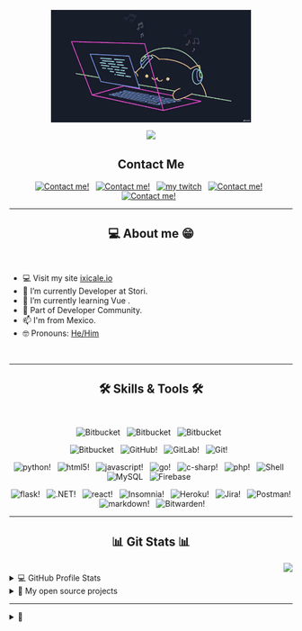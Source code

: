 <!-- Typing SVG by DenverCoder1 - https://github.com/DenverCoder1/readme-typing-svg -->

<p align="center">
<img align="center" src="assets/gif/coding.gif" alt="Coding" height="200px" />
</p>
<p align="center">
<a href="https://git.io/typing-svg"><img src="https://readme-typing-svg.herokuapp.com?size=25&color=F75C7E&center=true&vCenter=true&width=540&lines=Hey!+Xide's+here%F0%9F%91%8B;5%2B+years+of+coding+experience;Always+learning+new+things"></a>
</p>

<h2 align="center">Contact Me</h2>


<p align="center">
  <a href="mailto:ixicaleescalate@gmail.com?subject=Hello%20Xide,%20from%20github"><img src="https://img.shields.io/badge/ixicaleescalate@gmail.com-D14836?style=for-the-badge&logo=gmail&logoColor=white" alt="Contact me!" height="30px" /></a>&#8287;&#8287;
  <a href="https://www.linkedin.com/in/ixicale/"><img src="https://img.shields.io/badge/linkedin-%230077B5.svg?style=for-the-badge&logo=linkedin&logoColor=white" alt="Contact me!" height="30px" /></a>&#8287;&#8287;
  <a href="https://www.twitch.tv/xiide_"><img src="https://img.shields.io/badge/xidee---%239146FF.svg?style=for-the-badge&logo=Twitch&logoColor=white" alt="my twitch" height="30px" /></a>&#8287;&#8287;
  <a href="https://steamcommunity.com/id/_xide/"><img src="https://img.shields.io/badge/xide-%23000000.svg?style=for-the-badge&logo=steam&logoColor=white" alt="Contact me!" height="30px" /></a>&#8287;&#8287;
  <a href="https://discordapp.com/users/412476174237827072"><img src="https://img.shields.io/badge/xide-%237289DA.svg?style=for-the-badge&logo=discord&logoColor=white" alt="Contact me!" height="30px" /></a>&#8287;&#8287;
</p>

<hr>
<h2 align="center">💻 About me 😁</h2>
<br>

-   💻 Visit my site [ixicale.io](https://ixicale.github.io) 
-   🔭 I’m currently Developer at Stori.
-   🌱 I’m currently learning Vue .
-   👯 Part of Developer Community.
-   📫 I'm from Mexico.
-   🤓 Pronouns: [He/Him](https://www.mypronouns.org/he-him)

</details>

<br>
<hr>
<h2 align="center">🛠️ Skills & Tools 🛠️</h2>
<br>

<p align="center">
  <img src="https://img.shields.io/badge/Linux-FCC624?style=for-the-badge&logo=linux&logoColor=black" alt="Bitbucket" height="40" />&#8287;&#8287;
  <img src="https://img.shields.io/badge/Visual%20Studio%20Code-0078d7.svg?style=for-the-badge&logo=visual-studio-code&logoColor=white" alt="Bitbucket" height="40" />&#8287;&#8287;
  <img src="https://img.shields.io/badge/Windows-0078D6?style=for-the-badge&logo=windows&logoColor=white" alt="Bitbucket" height="40" />&#8287;&#8287;
</p>
<p align="center">
  <img src="https://img.shields.io/badge/bitbucket-%230047B3.svg?style=for-the-badge&logo=bitbucket&logoColor=white" alt="Bitbucket" height="35" />&#8287;&#8287;
  <img src="https://img.shields.io/badge/github-%23121011.svg?style=for-the-badge&logo=github&logoColor=white" alt="GitHub!" height="35" />&#8287;&#8287;
  <img src="https://img.shields.io/badge/gitlab-%23181717.svg?style=for-the-badge&logo=gitlab&logoColor=white" alt="GitLab!" height="35" />&#8287;&#8287;
  <img src="https://img.shields.io/badge/git-%23F05033.svg?style=for-the-badge&logo=git&logoColor=white" alt="Git!" height="35" />&#8287;&#8287;
</p>

<p align="center">
  <img src="https://img.shields.io/badge/python-3670A0?style=for-the-badge&logo=python&logoColor=ffdd54" alt="python!" height="25" />&#8287;&#8287;
  <img src="https://img.shields.io/badge/html5-%23E34F26.svg?style=for-the-badge&logo=html5&logoColor=white" alt="html5!" height="25" />&#8287;&#8287;
  <img src="https://img.shields.io/badge/javascript-%23323330.svg?style=for-the-badge&logo=javascript&logoColor=%23F7DF1E" alt="javascript!" height="25" />&#8287;&#8287;
  <img src="https://img.shields.io/badge/go-%2300ADD8.svg?style=for-the-badge&logo=go&logoColor=white" alt="go!" height="25" />&#8287;&#8287;
  <img src="https://img.shields.io/badge/c%23-%23239120.svg?style=for-the-badge&logo=c-sharp&logoColor=white" alt="c-sharp!" height="25" />&#8287;&#8287;
  <img src="https://img.shields.io/badge/php-%23777BB4.svg?style=for-the-badge&logo=php&logoColor=white" alt="php!" height="25" />&#8287;&#8287;
  <img src="https://img.shields.io/badge/shell_script-%23121011.svg?style=for-the-badge&logo=gnu-bash&logoColor=white" alt="Shell" height="25" />&#8287;&#8287;
  <img src="https://img.shields.io/badge/mysql-%2300f.svg?style=for-the-badge&logo=mysql&logoColor=white" alt="MySQL" height="25" />&#8287;&#8287;
  <img src="https://img.shields.io/badge/firebase-%23039BE5.svg?style=for-the-badge&logo=firebase" alt="Firebase" height="25" />&#8287;&#8287;
</p>

<p align="center">
  <img src="https://img.shields.io/badge/flask-%23000.svg?style=for-the-badge&logo=flask&logoColor=white" alt="flask!" height="20" />&#8287;&#8287;
  <img src="https://img.shields.io/badge/.NET-5C2D91?style=for-the-badge&logo=.net&logoColor=white" alt=".NET!" height="20" />&#8287;&#8287;
  <img src="https://img.shields.io/badge/react-%2320232a.svg?style=for-the-badge&logo=react&logoColor=%2361DAFB" alt="react!" height="20" />&#8287;&#8287;
  <img src="https://img.shields.io/badge/Insomnia-black?style=for-the-badge&logo=insomnia&logoColor=5849BE" alt="Insomnia!" height="20" />&#8287;&#8287;
  <img src="https://img.shields.io/badge/heroku-%23430098.svg?style=for-the-badge&logo=heroku&logoColor=white" alt="Heroku!" height="20" />&#8287;&#8287;
  <img src="https://img.shields.io/badge/jira-%230A0FFF.svg?style=for-the-badge&logo=jira&logoColor=white" alt="Jira!" height="20" />&#8287;&#8287;
  <img src="https://img.shields.io/badge/Postman-FF6C37?style=for-the-badge&logo=postman&logoColor=white" alt="Postman!" height="20" />&#8287;&#8287;
  <img src="https://img.shields.io/badge/markdown-%23000000.svg?style=for-the-badge&logo=markdown&logoColor=white" alt="markdown!" height="20" />&#8287;&#8287;
  <img src="https://img.shields.io/badge/-Bitwarden-175DDC?logo=bitwarden&logoColor=white" alt="Bitwarden!" height="20" />&#8287;&#8287;
</p>

<hr>
<h2 align="center">📊 Git Stats 📊</h2>
<img align="right" src="https://visitor-badge.glitch.me/badge?page_id=ixicale.ixicale">
<br>
<details> 
  <summary>💻 GitHub Profile Stats</summary>
  <br/>
    <a href="https://github.com/anuraghazra/github-readme-stats"><img alt="ixicale's Github Stats" src="https://denvercoder1-github-readme-stats.vercel.app/api/?username=ixicale&show_icons=true&count_private=true&theme=react&hide_border=true&bg_color=1F222E&title_color=F85D7F&icon_color=F8D866" height="192px"/></a>
  <a href="https://github.com/anuraghazra/github-readme-stats"><img alt="ixicale's Top Languages" src="https://github-readme-stats.vercel.app/api/top-langs/?username=ixicale&langs_count=8&layout=compact&theme=react&hide_border=true&bg_color=1F222E&title_color=F85D7F&icon_color=F8D866&hide=Jupyter%20Notebook" height="192px"/></a>
  <br/>
  <b>Note:</b> Top languages is only a metric of the languages my public code consists of and doesn't reflect experience or skill level.
<!--INFO: to run the next action, check here for more details https://github.com/athul/waka-readme -->

### Weekly development breakdown

<!--START_SECTION:waka-->

```txt
Go         13 hrs 24 mins  ⣿⣿⣿⣿⣿⣿⣿⣿⣿⣿⣿⣿⣿⣿⣿⣿⣿⣿⣿⣷⣀⣀⣀⣀⣀   79.56 %
Other      3 hrs 16 mins   ⣿⣿⣿⣿⣷⣀⣀⣀⣀⣀⣀⣀⣀⣀⣀⣀⣀⣀⣀⣀⣀⣀⣀⣀⣀   19.43 %
JSON       6 mins          ⣄⣀⣀⣀⣀⣀⣀⣀⣀⣀⣀⣀⣀⣀⣀⣀⣀⣀⣀⣀⣀⣀⣀⣀⣀   00.63 %
C#         3 mins          ⣀⣀⣀⣀⣀⣀⣀⣀⣀⣀⣀⣀⣀⣀⣀⣀⣀⣀⣀⣀⣀⣀⣀⣀⣀   00.32 %
INI        0 secs          ⣀⣀⣀⣀⣀⣀⣀⣀⣀⣀⣀⣀⣀⣀⣀⣀⣀⣀⣀⣀⣀⣀⣀⣀⣀   00.05 %
```

<!--END_SECTION:waka-->
</details>

<details> 
  <summary> 📘 My open source projects</summary>
  <p align="left">
    <a href="https://github.com/ixicale/Bitburner-scripts"><img width="282" src="https://denvercoder1-github-readme-stats.vercel.app/api/pin/?username=ixicale&repo=Bitburner-scripts&theme=react&bg_color=1F222E&title_color=F85D7F&icon_color=F8D866&hide_border=true&show_icons=false" alt="Bitburner-scripts" /></a>
    <a href="https://github.com/ixicale/tools"><img width="282" src="https://denvercoder1-github-readme-stats.vercel.app/api/pin/?username=ixicale&repo=tools&theme=react&bg_color=1F222E&title_color=F85D7F&icon_color=F8D866&hide_border=true&show_icons=false" alt="tools" /></a>
  </p>

  <p align="left">
    <a href="https://github.com/ixicale?tab=repositories&sort=stargazers"><img alt="All Repositories" title="All Repositories" src="https://custom-icon-badges.herokuapp.com/badge/-All%20Repos-2962FF?style=for-the-badge&logoColor=white&logo=repo"/></a>
  </p>
</details>


<hr>
<details>
  <summary>💌</summary>
  <h2 align="center">❤️ Do you want to be my sponsor? ❤️</h2>
  <br>
  <p align="center">
    <a href="https://ko-fi.com/xiide">
      <img src="https://img.shields.io/badge/Ko--fi-F16061?style=for-the-badge&logo=ko-fi&logoColor=white" alt="Ko-Fi!" height="35" />&#8287;&#8287;
    </a>
  </p>
</details>
